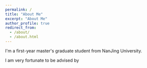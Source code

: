 ```yaml
---
permalink: /
title: "About Me"
excerpt: "About Me"
author_profile: true
redirect_from: 
  - /about/
  - /about.html
---
```



I'm a first-year master's graduate student from NanJing University.

I am very fortunate to be advised by 